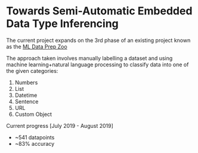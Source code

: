 # Towards Semi-Automatic Embedded Data Type Inferencing
The current project expands on the 3rd phase of an existing project known as the [ML Data Prep Zoo](https://github.com/pvn25/ML-Data-Prep-Zoo)

The approach taken involves manually labelling a dataset and using machine learning+natural language processing to classify data into one of the given categories:
1. Numbers
2. List
3. Datetime
4. Sentence
5. URL
6. Custom Object

Current progress [July 2019 - August 2019]
- ~541 datapoints
- ~83% accuracy